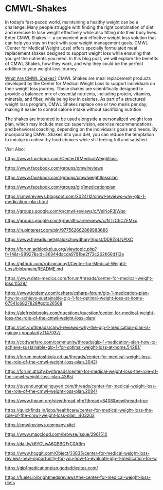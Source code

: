 # CMWL-Shakes

In today’s fast-paced world, maintaining a healthy weight can be a challenge. Many people struggle with finding the right combination of diet and exercise to lose weight effectively while also fitting into their busy lives. Enter CMWL Shakes — a convenient and effective weight loss solution that can help you stay on track with your weight management goals. CMWL (Center for Medical Weight Loss) offers specially formulated meal replacement shakes designed to support weight loss while ensuring that you get the nutrients you need. In this blog post, we will explore the benefits of CMWL Shakes, how they work, and why they could be the perfect addition to your weight loss journey.

[What Are CMWL Shakes?](https://www.offerplox.com/weight-loss/center-for-medical-weight-loss/)
CMWL Shakes are meal replacement products developed by the Center for Medical Weight Loss to support individuals on their weight loss journey. These shakes are scientifically designed to provide a balanced mix of essential nutrients, including protein, vitamins, minerals, and fiber, while being low in calories. As part of a structured weight loss program, CMWL Shakes replace one or two meals per day, making it easier to control calorie intake without sacrificing nutrition.

The shakes are intended to be used alongside a personalized weight loss plan, which may include medical supervision, exercise recommendations, and behavioral coaching, depending on the individual’s goals and needs. By incorporating CMWL Shakes into your diet, you can reduce the temptation to indulge in unhealthy food choices while still feeling full and satisfied.

Visit Also:

https://www.facebook.com/CenterOfMedicalWeightloss

https://www.facebook.com/groups/cmwlreviews

https://www.facebook.com/groups/cmwlweightlossplan

https://www.facebook.com/groups/glp1medicationplan

https://cmwlreviews.blogspot.com/2024/12/cmwl-reviews-why-glp-1-medication-plan.html

https://groups.google.com/g/cmwl-reviews/c/VelNoR3jWqo

https://groups.google.com/g/healthcarereviews/c/NTzChCZEMxo

https://in.pinterest.com/pin/977562662869983686

https://www.threads.net/@alokchowdhary1/post/DDRZqLNPlXC

https://forum.adblockplus.org/viewtopic.php?f=14&t=98927&sid=36844dacda9781be2f72c262668d113a

https://github.com/robinmacoy1/Center-for-Medical-Weight-Loss/blob/main/README.md

https://www.data-medics.com/forum/threads/center-for-medical-weight-loss.11529/

https://www.ictdemy.com/csharp/csharp-forum/glp-1-medication-plan-how-to-achieve-sustainable-glp-1-for-optimal-weight-loss-at-home-67541c6827828#goto26568

https://alefredobooks.com/questions/question/center-for-medical-weight-loss-the-role-of-the-cmwl-weight-loss-plan/

https://cvt.vn/threads/cmwl-reviews-why-the-glp-1-medication-plan-is-gaining-popularity.1147037/

https://codwarfare.com/community/threads/glp-1-medication-plan-how-to-achieve-sustainable-glp-1-for-optimal-weight-loss-at-home.54281/

https://forum.motoshkola.od.ua/threads/center-for-medical-weight-loss-the-role-of-the-cmwl-weight-loss-plan.2042/

https://forum.dtlcity.by/threads/center-for-medical-weight-loss-the-role-of-the-cmwl-weight-loss-plan.4385/

https://tuyendungthainguyen.com/threads/center-for-medical-weight-loss-the-role-of-the-cmwl-weight-loss-plan.2084/

https://www.thuum.org/viewthread.php?thread=8408&newthread=true

https://quickfinds.in/jobs/healthcare/center-for-medical-weight-loss-the-role-of-the-cmwl-weight-loss-plan_i403202

https://cmwlreviews.company.site/

https://www.magcloud.com/browse/issue/2961510

https://dai.ly/k6YCLwA6QBBQFrC0ABm

https://www.hoggit.com/Object/33835/center-for-medical-weight-loss-reviews-new-opportunity-for-you-how-to-evaluate-glp-1-medication-for-w

https://glp1medicationplan.godaddysites.com/

https://fueler.io/brightmedsreviews/the-center-for-medical-weight-loss-diets

